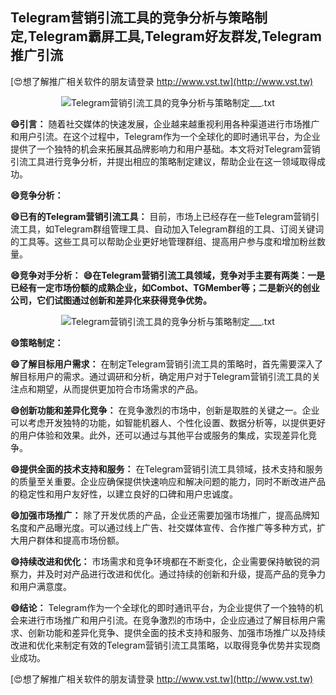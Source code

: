 ## **Telegram营销引流工具的竞争分析与策略制定,Telegram霸屏工具,Telegram好友群发,Telegram推广引流**

[😍想了解推广相关软件的朋友请登录 http://www.vst.tw](http://www.vst.tw)

 <center><img src="https://vst.tw/MP4/tuiguang/png/6.png" alt="Telegram营销引流工具的竞争分析与策略制定___.txt"></center>

**😄引言：**
随着社交媒体的快速发展，企业越来越重视利用各种渠道进行市场推广和用户引流。在这个过程中，Telegram作为一个全球化的即时通讯平台，为企业提供了一个独特的机会来拓展其品牌影响力和用户基础。本文将对Telegram营销引流工具进行竞争分析，并提出相应的策略制定建议，帮助企业在这一领域取得成功。

**😄竞争分析：**

**😄已有的Telegram营销引流工具：**
目前，市场上已经存在一些Telegram营销引流工具，如Telegram群组管理工具、自动加入Telegram群组的工具、订阅关键词的工具等。这些工具可以帮助企业更好地管理群组、提高用户参与度和增加粉丝数量。

**😄竞争对手分析：**
**😄在Telegram营销引流工具领域，竞争对手主要有两类：一是已经有一定市场份额的成熟企业，如Combot、TGMember等；二是新兴的创业公司，它们试图通过创新和差异化来获得竞争优势。**

 <center><img src="https://vst.tw/MP4/tuiguang/png/8.png" alt="Telegram营销引流工具的竞争分析与策略制定___.txt"></center>

**😄策略制定：**

**😄了解目标用户需求：**
在制定Telegram营销引流工具的策略时，首先需要深入了解目标用户的需求。通过调研和分析，确定用户对于Telegram营销引流工具的关注点和期望，从而提供更加符合市场需求的产品。

**😄创新功能和差异化竞争：**
在竞争激烈的市场中，创新是取胜的关键之一。企业可以考虑开发独特的功能，如智能机器人、个性化设置、数据分析等，以提供更好的用户体验和效果。此外，还可以通过与其他平台或服务的集成，实现差异化竞争。

**😄提供全面的技术支持和服务：**
在Telegram营销引流工具领域，技术支持和服务的质量至关重要。企业应确保提供快速响应和解决问题的能力，同时不断改进产品的稳定性和用户友好性，以建立良好的口碑和用户忠诚度。

**😄加强市场推广：**
除了开发优质的产品，企业还需要加强市场推广，提高品牌知名度和产品曝光度。可以通过线上广告、社交媒体宣传、合作推广等多种方式，扩大用户群体和提高市场份额。

**😄持续改进和优化：**
市场需求和竞争环境都在不断变化，企业需要保持敏锐的洞察力，并及时对产品进行改进和优化。通过持续的创新和升级，提高产品的竞争力和用户满意度。

**😄结论：**
Telegram作为一个全球化的即时通讯平台，为企业提供了一个独特的机会来进行市场推广和用户引流。在竞争激烈的市场中，企业应通过了解目标用户需求、创新功能和差异化竞争、提供全面的技术支持和服务、加强市场推广以及持续改进和优化来制定有效的Telegram营销引流工具策略，以取得竞争优势并实现商业成功。

[😍想了解推广相关软件的朋友请登录 http://www.vst.tw](http://www.vst.tw)



